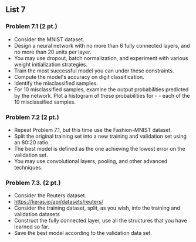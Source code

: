 ## List 7


### **Problem 7.1 (2 pt.)** 

- Consider the MNIST dataset.
- Design a neural network with no more than 6 fully connected layers, and no more than 20 units per layer.
- You may use dropout, batch normalization, and experiment with various weight initialization strategies.
- Train the most successful model you can under these constraints.
- Compute the model's accuracy on digit classification.
- Identify the misclassified samples.
- For 10 misclassified samples, examine the output probabilities predicted by the network. Plot a histogram of these probabilities for - - each of the 10 misclassified samples.

### **Problem 7.2 (2 pt.)** 

- Repeat Problem 7.1, but this time use the Fashion-MNIST dataset.
- Split the original training set into a new training and validation set using an 80:20 ratio.
- The best model is defined as the one achieving the lowest error on the validation set.
- You may use convolutional layers, pooling, and other advanced techniques.

### **Problem 7.3. (2 pt.)**

- Consider the Reuters dataset.
- https://keras.io/api/datasets/reuters/
- Consider the training dataset, split, as you wish, into the training and validation datasets
- Construct the fully connected layer, use all the structures that you have learned so far.
- Save the best model according to the validation data set.
